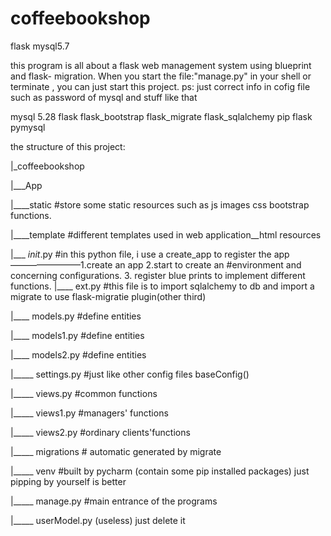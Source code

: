 # coffeebookshop

 flask mysql5.7

this program is all about a  flask web management system using blueprint and flask- migration. When you start the file:"manage.py" in your shell or terminate , you can just start this project. ps: just correct info in cofig file such as password of mysql and stuff like that


mysql 5.28 
flask   flask_bootstrap   flask_migrate   flask_sqlalchemy   pip   flask   pymysql


the structure of this project:


|_coffeebookshop

  |___App

   |____static    #store some static resources such as js images css bootstrap functions.

   |____template    #different templates used in web application__html resources
   
   |___ _init_.py  #in this python file, i use a create_app to register the app————————1.create an app  2.start to create an
                 #environment and concerning configurations. 3. register blue prints to implement different      functions.
   |____  ext.py   #this file is to import sqlalchemy to db and import a migrate to use flask-migratie plugin(other third)
   
   |____  models.py  #define entities
   
   |____  models1.py  #define entities
   
   |____  models2.py  #define entities
   
   |_____ settings.py #just like other config files  baseConfig()
   
   |_____ views.py    #common functions
   
   |_____ views1.py   #managers' functions
   
   |_____ views2.py  #ordinary clients'functions
   
   |_____ migrations # automatic generated by migrate 
   
   |_____ venv #built by pycharm (contain some pip installed packages)  just pipping by yourself is better
   
   |_____ manage.py  #main entrance of the programs
   
   |_____ userModel.py   (useless) just delete it
   
   
 
